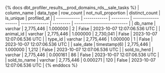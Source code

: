 {% docs dbt_profiler_results__prod_domains_rds__sale_tasks  %}
| column_name  | data_type    | row_count | not_null_proportion | distinct_count | is_unique | profiled_at                 |
| ------------ | ------------ | --------- | ------------------- | -------------- | --------- | --------------------------- |
| db_name      | varchar      | 2,775,446 |            1.000000 |              2 |     False | 2023-10-07 12:07:06.536 UTC |
| animal_id    | varchar      | 2,775,446 |            1.000000 |      2,730,041 |     False | 2023-10-07 12:07:06.536 UTC |
| type_id      | varchar      | 2,775,446 |            1.000000 |              1 |     False | 2023-10-07 12:07:06.536 UTC |
| sale_date    | timestamp(6) | 2,775,446 |            1.000000 |          1,212 |     False | 2023-10-07 12:07:06.536 UTC |
| sold_to_herd | varchar      | 2,775,446 |            0.000161 |             86 |     False | 2023-10-07 12:07:06.536 UTC |
| sold_to_name | varchar      | 2,775,446 |            0.000271 |            120 |     False | 2023-10-07 12:07:06.536 UTC |
{% enddocs %}
